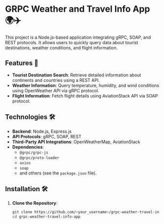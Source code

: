 # GRPC Weather and Travel Info App 🌍✈️

This project is a Node.js-based application integrating gRPC, SOAP, and REST protocols. It allows users to quickly query data about tourist destinations, weather conditions, and flight information.

## Features 🚀
- **Tourist Destination Search**: Retrieve detailed information about continents and countries using a REST API.
- **Weather Information**: Query temperature, humidity, and wind conditions using OpenWeather API via gRPC protocol.
- **Flight Information**: Fetch flight details using AviationStack API via SOAP protocol.

## Technologies 🛠️
- **Backend**: Node.js, Express.js
- **API Protocols**: gRPC, SOAP, REST
- **Third-Party API Integrations**: OpenWeatherMap, AviationStack
- **Dependencies**:
  - `@grpc/grpc-js`
  - `@grpc/proto-loader`
  - `axios`
  - `soap`
  - and others (see the `package.json` file).

## Installation 🛠️
1. **Clone the Repository**:
   ```bash
   git clone https://github.com/<your_username>/grpc-weather-travel-info-app.git
   cd grpc-weather-travel-info-app
